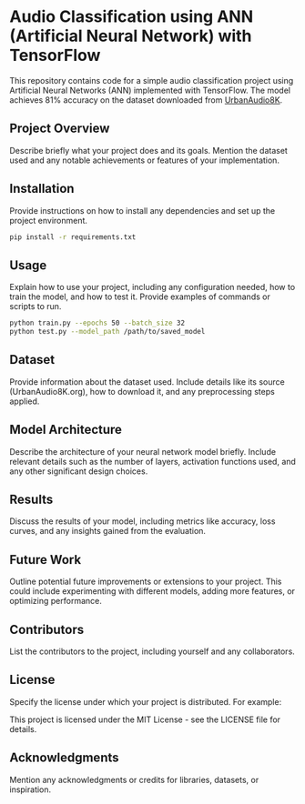# Audio Classification using ANN (Artificial Neural Network) with TensorFlow

This repository contains code for a simple audio classification project using Artificial Neural Networks (ANN) implemented with TensorFlow. The model achieves 81% accuracy on the dataset downloaded from [UrbanAudio8K](https://urbansounddataset.weebly.com/urbansound8k.html).

## Project Overview

Describe briefly what your project does and its goals. Mention the dataset used and any notable achievements or features of your implementation.

## Installation

Provide instructions on how to install any dependencies and set up the project environment.

```bash
pip install -r requirements.txt
```

## Usage

Explain how to use your project, including any configuration needed, how to train the model, and how to test it. Provide examples of commands or scripts to run.

```bash
python train.py --epochs 50 --batch_size 32
python test.py --model_path /path/to/saved_model
```

## Dataset

Provide information about the dataset used. Include details like its source (UrbanAudio8K.org), how to download it, and any preprocessing steps applied.

## Model Architecture

Describe the architecture of your neural network model briefly. Include relevant details such as the number of layers, activation functions used, and any other significant design choices.

## Results

Discuss the results of your model, including metrics like accuracy, loss curves, and any insights gained from the evaluation.

## Future Work

Outline potential future improvements or extensions to your project. This could include experimenting with different models, adding more features, or optimizing performance.

## Contributors

List the contributors to the project, including yourself and any collaborators.

## License

Specify the license under which your project is distributed. For example:

This project is licensed under the MIT License - see the LICENSE file for details.

## Acknowledgments

Mention any acknowledgments or credits for libraries, datasets, or inspiration.
